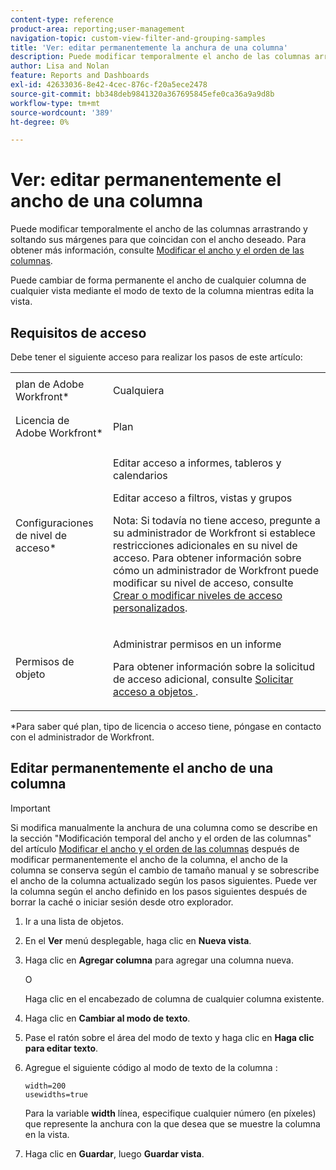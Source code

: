 ```yaml
---
content-type: reference
product-area: reporting;user-management
navigation-topic: custom-view-filter-and-grouping-samples
title: 'Ver: editar permanentemente la anchura de una columna'
description: Puede modificar temporalmente el ancho de las columnas arrastrando y soltando sus márgenes para que coincidan con el ancho deseado. Para obtener más información, consulte Modificación del orden y el ancho de la columna.
author: Lisa and Nolan
feature: Reports and Dashboards
exl-id: 42633036-8e42-4cec-876c-f20a5ece2478
source-git-commit: bb348deb9841320a367695845efe0ca36a9a9d8b
workflow-type: tm+mt
source-wordcount: '389'
ht-degree: 0%

---
```


# Ver: editar permanentemente el ancho de una columna

Puede modificar temporalmente el ancho de las columnas arrastrando y soltando sus márgenes para que coincidan con el ancho deseado. Para obtener más información, consulte [Modificar el ancho y el orden de las columnas](../../../reports-and-dashboards/reports/reporting-elements/modify-column-width-order.md).

Puede cambiar de forma permanente el ancho de cualquier columna de cualquier vista mediante el modo de texto de la columna mientras edita la vista.

## Requisitos de acceso

Debe tener el siguiente acceso para realizar los pasos de este artículo:

<table style="table-layout:auto"> 
 <col> 
 <col> 
 <tbody> 
  <tr> 
   <td role="rowheader">plan de Adobe Workfront*</td> 
   <td> <p>Cualquiera</p> </td> 
  </tr> 
  <tr> 
   <td role="rowheader">Licencia de Adobe Workfront*</td> 
   <td> <p>Plan </p> </td> 
  </tr> 
  <tr> 
   <td role="rowheader">Configuraciones de nivel de acceso*</td> 
   <td> <p>Editar acceso a informes, tableros y calendarios</p> <p>Editar acceso a filtros, vistas y grupos</p> <p>Nota: Si todavía no tiene acceso, pregunte a su administrador de Workfront si establece restricciones adicionales en su nivel de acceso. Para obtener información sobre cómo un administrador de Workfront puede modificar su nivel de acceso, consulte <a href="../../../administration-and-setup/add-users/configure-and-grant-access/create-modify-access-levels.md" class="MCXref xref">Crear o modificar niveles de acceso personalizados</a>.</p> </td> 
  </tr> 
  <tr> 
   <td role="rowheader">Permisos de objeto</td> 
   <td> <p>Administrar permisos en un informe</p> <p>Para obtener información sobre la solicitud de acceso adicional, consulte <a href="../../../workfront-basics/grant-and-request-access-to-objects/request-access.md" class="MCXref xref">Solicitar acceso a objetos </a>.</p> </td> 
  </tr> 
 </tbody> 
</table>

&#42;Para saber qué plan, tipo de licencia o acceso tiene, póngase en contacto con el administrador de Workfront.

## Editar permanentemente el ancho de una columna

>[!IMPORTANT]
>
>Si modifica manualmente la anchura de una columna como se describe en la sección &quot;Modificación temporal del ancho y el orden de las columnas&quot; del artículo [Modificar el ancho y el orden de las columnas](../../../reports-and-dashboards/reports/reporting-elements/modify-column-width-order.md) después de modificar permanentemente el ancho de la columna, el ancho de la columna se conserva según el cambio de tamaño manual y se sobrescribe el ancho de la columna actualizado según los pasos siguientes. Puede ver la columna según el ancho definido en los pasos siguientes después de borrar la caché o iniciar sesión desde otro explorador.

1. Ir a una lista de objetos.
1. En el **Ver** menú desplegable, haga clic en **Nueva vista**.

1. Haga clic en **Agregar columna** para agregar una columna nueva.

   O

   Haga clic en el encabezado de columna de cualquier columna existente.

1. Haga clic en **Cambiar al modo de texto**.
1. Pase el ratón sobre el área del modo de texto y haga clic en **Haga clic para editar texto**.
1. Agregue el siguiente código al modo de texto de la columna :

   ```
   width=200
   usewidths=true
   ```

   Para la variable **width** línea, especifique cualquier número (en píxeles) que represente la anchura con la que desea que se muestre la columna en la vista.

1. Haga clic en **Guardar**, luego **Guardar vista**.
